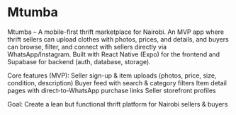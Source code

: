 # Mtumba
Mtumba – A mobile-first thrift marketplace for Nairobi.
An MVP app where thrift sellers can upload clothes with photos, prices, and details, and buyers can browse, filter, and connect with sellers directly via WhatsApp/Instagram. Built with React Native (Expo) for the frontend and Supabase for backend (auth, database, storage).

Core features (MVP):
  Seller sign-up & item uploads (photos, price, size, condition, description)
  Buyer feed with search & category filters
  Item detail pages with direct-to-WhatsApp purchase links
  Seller storefront profiles

Goal: Create a lean but functional thrift platform for Nairobi sellers & buyers
